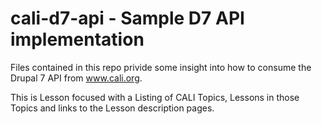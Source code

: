 # cali-d7-api - Sample D7 API implementation

Files contained in this repo privide some insight into how to consume the Drupal 7 API from www.cali.org. 

This is Lesson focused with a Listing of CALI Topics, Lessons in those Topics and links to the Lesson description pages. 
